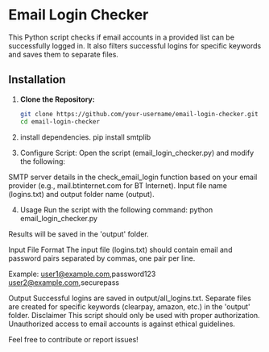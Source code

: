 # Email Login Checker

This Python script checks if email accounts in a provided list can be successfully logged in. 
It also filters successful logins for specific keywords and saves them to separate files.

## Installation

1. **Clone the Repository:**
   ```bash
   git clone https://github.com/your-username/email-login-checker.git
   cd email-login-checker

2. install dependencies.
pip install smtplib

3. Configure Script:
Open the script (email_login_checker.py) and modify the following:

SMTP server details in the check_email_login function based on your email provider 
(e.g., mail.btinternet.com for BT Internet).
Input file name (logins.txt) and output folder name (output).

4. Usage
Run the script with the following command:
python email_login_checker.py

Results will be saved in the 'output' folder.

Input File Format
The input file (logins.txt) should contain email and password pairs separated by commas, 
one pair per line.

Example:
user1@example.com,password123
user2@example.com,securepass

Output
Successful logins are saved in output/all_logins.txt.
Separate files are created for specific keywords (clearpay, amazon, etc.) in the 'output' folder.
Disclaimer
This script should only be used with proper authorization. Unauthorized access to email accounts is against ethical guidelines.

Feel free to contribute or report issues!
